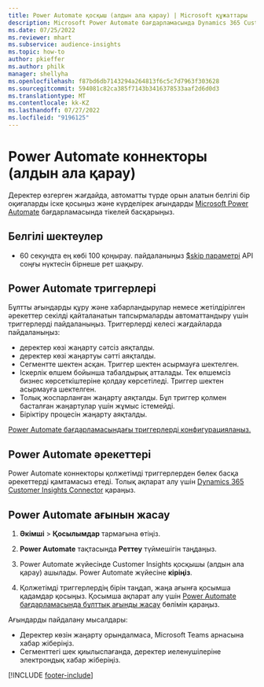 ```yaml
---
title: Power Automate қосқыш (алдын ала қарау) | Microsoft құжаттары
description: Microsoft Power Automate бағдарламасында Dynamics 365 Customer Insights бағдарламасынан ағындар жасау.
ms.date: 07/25/2022
ms.reviewer: mhart
ms.subservice: audience-insights
ms.topic: how-to
author: pkieffer
ms.author: philk
manager: shellyha
ms.openlocfilehash: f87bd6db7143294a264813f6c5c7d7963f303628
ms.sourcegitcommit: 594081c82ca385f7143b3416378533aaf2d6d0d3
ms.translationtype: MT
ms.contentlocale: kk-KZ
ms.lasthandoff: 07/27/2022
ms.locfileid: "9196125"
---
```

# <a name="power-automate-connector-preview"></a>Power Automate коннекторы (алдын ала қарау)

Деректер өзгерген жағдайда, автоматты түрде орын алатын белгілі бір оқиғаларды іске қосыңыз және күрделірек ағындарды [Microsoft Power Automate](https://flow.microsoft.com/) бағдарламасында тікелей басқарыңыз.

## <a name="known-limitations"></a>Белгілі шектеулер

- 60 секундта ең көбі 100 қоңырау. пайдаланыңыз [$skip параметрі](/connectors/customerinsights/#get-items-from-an-entity) API соңғы нүктесін бірнеше рет шақыру.

## <a name="power-automate-triggers"></a>Power Automate триггерлері

Бұлтты ағындарды құру және хабарландырулар немесе жетілдірілген әрекеттер секілді қайталанатын тапсырмаларды автоматтандыру үшін триггерлерді пайдаланыңыз. Триггерлерді келесі жағдайларда пайдаланыңыз:

- деректер көзі жаңарту сәтсіз аяқталды.
- деректер көзі жаңартуы сәтті аяқталды.
- Сегментте шектен асқан. Триггер шектен асырмауға шектелген.
- Іскерлік өлшем бойынша табалдырық атталады. Тек өлшемсіз бизнес көрсеткіштеріне қолдау көрсетіледі. Триггер шектен асырмауға шектелген.
- Толық жоспарланған жаңарту аяқталды. Бұл триггер қолмен басталған жаңартулар үшін жұмыс істемейді.
- Біріктіру процесін жаңарту аяқталды.

[Power Automate бағдарламасындағы триггерлерді конфигурациялаңыз.](https://flow.microsoft.com/connectors/shared_customerinsights/dynamics-365-customer-insights-connector/)

## <a name="power-automate-actions"></a>Power Automate әрекеттері

Power Automate коннекторы қолжетімді триггерлерден бөлек басқа әрекеттерді қамтамасыз етеді. Толық ақпарат алу үшін [Dynamics 365 Customer Insights Connector](/connectors/customerinsights/) қараңыз.

## <a name="create-a-power-automate-flow"></a>Power Automate ағынын жасау

1. **Әкімші** > **Қосылымдар** тармағына өтіңіз.

1. **Power Automate** тақтасында **Реттеу** түймешігін таңдаңыз.

1. Power Automate жүйесінде Customer Insights қосқышы (алдын ала қарау) ашылады. Power Automate жүйесіне **кіріңіз**.

1. Қолжетімді триггерлердің бірін таңдап, жаңа ағынға қосымша қадамдар қосыңыз. Қосымша ақпарат алу үшін [Power Automate бағдарламасында бұлттық ағынды жасау](/power-automate/get-started-logic-flow) бөлімін қараңыз.

Ағындарды пайдалану мысалдары: 
- Деректер көзін жаңарту орындалмаса, Microsoft Teams арнасына хабар жіберіңіз. 
- Сегменттегі шек қиылыспағанда, деректер иеленушілеріне электрондық хабар жіберіңіз.

[!INCLUDE [footer-include](includes/footer-banner.md)]
